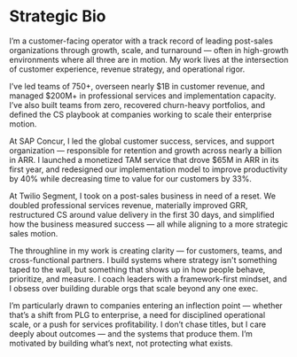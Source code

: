 # Strategic Bio

I’m a customer-facing operator with a track record of leading post-sales organizations through growth, scale, and turnaround — often in high-growth environments where all three are in motion. My work lives at the intersection of customer experience, revenue strategy, and operational rigor.

I’ve led teams of 750+, overseen nearly $1B in customer revenue, and managed $200M+ in professional services and implementation capacity. I’ve also built teams from zero, recovered churn-heavy portfolios, and defined the CS playbook at companies working to scale their enterprise motion.

At SAP Concur, I led the global customer success, services, and support organization — responsible for retention and growth across nearly a billion in ARR. I launched a monetized TAM service that drove $65M in ARR in its first year, and redesigned our implementation model to improve productivity by 40% while decreasing time to value for our customers by 33%.

At Twilio Segment, I took on a post-sales business in need of a reset. We doubled professional services revenue, materially improved GRR, restructured CS around value delivery in the first 30 days, and simplified how the business measured success — all while aligning to a more strategic sales motion.

The throughline in my work is creating clarity — for customers, teams, and cross-functional partners. I build systems where strategy isn't something taped to the wall, but something that shows up in how people behave, prioritize, and measure. I coach leaders with a framework-first mindset, and I obsess over building durable orgs that scale beyond any one exec.

I’m particularly drawn to companies entering an inflection point — whether that’s a shift from PLG to enterprise, a need for disciplined operational scale, or a push for services profitability. I don’t chase titles, but I care deeply about outcomes — and the systems that produce them. I’m motivated by building what’s next, not protecting what exists.

